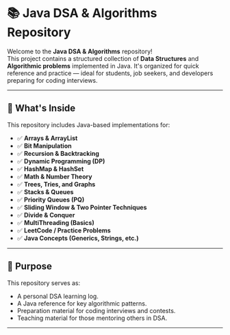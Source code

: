 # 📚 Java DSA & Algorithms Repository

Welcome to the **Java DSA & Algorithms** repository!  
This project contains a structured collection of **Data Structures** and **Algorithmic problems** implemented in Java. It's organized for quick reference and practice — ideal for students, job seekers, and developers preparing for coding interviews.

---

## 🚀 What's Inside

This repository includes Java-based implementations for:

- ✅ **Arrays & ArrayList**
- ✅ **Bit Manipulation**
- ✅ **Recursion & Backtracking**
- ✅ **Dynamic Programming (DP)**
- ✅ **HashMap & HashSet**
- ✅ **Math & Number Theory**
- ✅ **Trees, Tries, and Graphs**
- ✅ **Stacks & Queues**
- ✅ **Priority Queues (PQ)**
- ✅ **Sliding Window & Two Pointer Techniques**
- ✅ **Divide & Conquer**
- ✅ **MultiThreading (Basics)**
- ✅ **LeetCode / Practice Problems**
- ✅ **Java Concepts (Generics, Strings, etc.)**

---

## 🧠 Purpose

This repository serves as:

- A personal DSA learning log.
- A Java reference for key algorithmic patterns.
- Preparation material for coding interviews and contests.
- Teaching material for those mentoring others in DSA.

---



